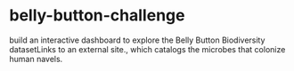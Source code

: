 # belly-button-challenge
build an interactive dashboard to explore the Belly Button Biodiversity datasetLinks to an external site., which catalogs the microbes that colonize human navels.
